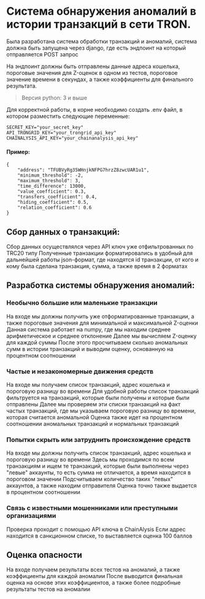 # Система обнаружения аномалий в истории транзакций в сети TRON.

Была разработана система обработки транзакций и аномалий, система должна быть запущена через django, где есть эндпоинт на который отправляется POST запрос

На эндпоинт должны быть отправлены данные адреса кошелька, пороговые значения для Z-оценок в одном из тестов, пороговое значение времени в секундах, а также коэффициенты для финального результата.

>Версия python: 3 и выше

Для корректной работы, в корне необходимо создать .env файл, в котором разместить следующие переменные:
```
SECRET_KEY="your_secret_key"
API_TRONGRID_KEY="your_trongrid_api_key"
CHAINALYSIS_API_KEY="your_chainanalysis_api_key"
```

#### Пример:
```
{
    "address": "TFUBVyRg35WHnjkNFPG7hrzZ8zwcUAR1u1",
    "minimum_threshold": -2,
    "maximum_threshold": 3,
    "time_difference": 13000,
    "value_coefficient": 0.3,
    "transfers_coefficient": 0.4,
    "hiding_coefficient": 0.5,
    "relation_coefficient": 0.6
}
```

## Сбор данных о транзакций:
Сбор данных осуществлялся через API ключ уже отфильтрованных по TRC20 типу
Полученные транзакции форматировались в удобный для дальнейшей работы json-формат, где находятся id транзакции, от кого и кому была сделана транзакция, сумма, а также время в 2 форматах

## Разработка системы обнаружения аномалий:

### Необычно большие или маленькие транзакции
На входе мы должны получить уже отформатированные транзакции, а также пороговые значения для минимальной и максимальной Z-оценки
Данная система работает на numpy, где мы находим среднее арифметическое и среднее отклонение
Далее мы вычисляем Z-оценку для каждой суммы
После этого просчитываем сколько аномальных сумм в истории транзакций и выводим оценку, основанную на процентном соотношении

### Частые и незакономерные движения средств
На входе мы получаем список транзакций, адрес кошелька и пороговую разницу во времени
Для удобной работы список транзакций фильтруется на транзакций, которые были получены и которые были отправлены
Далее мы проверяем эти списки транзакций на факт частых транзакций, где мы указываем пороговую разницу во времени, которая считается аномальной
Оценка также идет на процентном соотношении аномальных транзакций и нормальных транзакций

### Попытки скрыть или затруднить происхождение средств
На входе мы должны получить список транзакций, адрес кошелька и пороговую разницу во времени
Здесь мы проходимся по всем транзакциям и ищем те транзакций, которые были выполнены через "левые" аккаунты, то есть сумма не отличается, а время находится в пороговом значении
Подсчитываем количество таких "левых" аккаунтов, а также находим отправителя
Оценка точно также выдается в процентном соотношении

### Связь с известными мошенниками или преступными организациями
Проверка проходит с помощью API ключа в ChainAlysis
Если адрес находится в санкционном списке, то выставляется оценка 100 баллов

## Оценка опасности
На входе получаем результаты всех тестов на аномалий, а также коэффициенты для каждой аномалии
После выводится финальная оценка на основе этих коэффициентов, а также более подробные результаты тестов на аномалии
